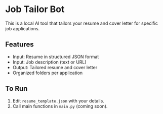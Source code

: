 # Job Tailor Bot

This is a local AI tool that tailors your resume and cover letter for specific job applications.

## Features

- Input: Resume in structured JSON format
- Input: Job description (text or URL)
- Output: Tailored resume and cover letter
- Organized folders per application

## To Run

1. Edit `resume_template.json` with your details.
2. Call main functions in `main.py` (coming soon).
